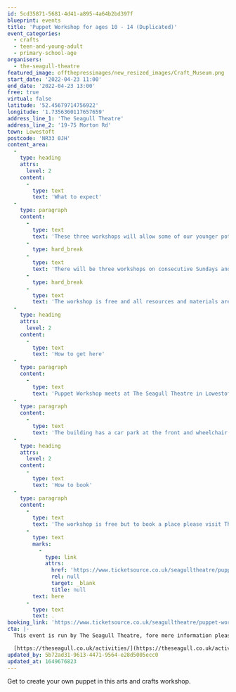 ```yaml
---
id: 5cd35871-5681-4d41-a895-4a64b2bd397f
blueprint: events
title: 'Puppet Workshop for ages 10 - 14 (Duplicated)'
event_categories:
  - crafts
  - teen-and-young-adult
  - primary-school-age
organisers:
  - the-seagull-theatre
featured_image: offthepressimages/new_resized_images/Craft_Museum.png
start_date: '2022-04-23 11:00'
end_date: '2022-04-23 13:00'
free: true
virtual: false
latitude: '52.45679714756922'
longitude: '1.7356360117657659'
address_line_1: 'The Seagull Theatre'
address_line_2: '19-75 Morton Rd'
town: Lowestoft
postcode: 'NR33 0JH'
content_area:
  -
    type: heading
    attrs:
      level: 2
    content:
      -
        type: text
        text: 'What to expect'
  -
    type: paragraph
    content:
      -
        type: text
        text: 'These three workshops will allow some of our younger potential puppeteers to learn the basic skills to make simple puppets and bring them to life.'
      -
        type: hard_break
      -
        type: text
        text: 'There will be three workshops on consecutive Sundays and our young participants will need to take part in all three.'
      -
        type: hard_break
      -
        type: text
        text: 'The workshop is free and all resources and materials are provided.'
  -
    type: heading
    attrs:
      level: 2
    content:
      -
        type: text
        text: 'How to get here'
  -
    type: paragraph
    content:
      -
        type: text
        text: 'Puppet Workshop meets at The Seagull Theatre in Lowestoft, Morton Rd, NR33 0JH.'
  -
    type: paragraph
    content:
      -
        type: text
        text: 'The building has a car park at the front and wheelchair access.'
  -
    type: heading
    attrs:
      level: 2
    content:
      -
        type: text
        text: 'How to book'
  -
    type: paragraph
    content:
      -
        type: text
        text: 'The workshop is free but to book a place please visit The Seagull website '
      -
        type: text
        marks:
          -
            type: link
            attrs:
              href: 'https://www.ticketsource.co.uk/seagulltheatre/puppet-workshop-ages-10-14/e-zdrybe'
              rel: null
              target: _blank
              title: null
        text: here
      -
        type: text
        text: .
booking_link: 'https://www.ticketsource.co.uk/seagulltheatre/puppet-workshop-ages-10-14/e-zdrybe'
cta: |-
  This event is run by The Seagull Theatre, fore more information please get in touch via:

  [https://theseagull.co.uk/activities/](https://theseagull.co.uk/activities/)
updated_by: 5b72ad31-9613-4471-9564-e28d5005ecc0
updated_at: 1649676823
---
```

Get to create your own puppet in this arts and crafts workshop.
